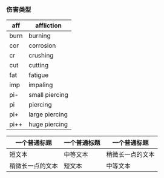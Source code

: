 ### 伤害类型
| aff | affliction |
| -------| ------- |
| burn | burning |
| cor | corrosion |
| cr | crushing |
| cut | cutting |
| fat | fatigue |
| imp | impaling |
| pi- | small piercing |
| pi | piercing |
| pi+ | large piercing |
| pi++ | huge piercing |

| 一个普通标题 | 一个普通标题 | 一个普通标题 |
| ------| ------ | ------ |
| 短文本 | 中等文本 | 稍微长一点的文本 |
| 稍微长一点的文本 | 短文本 | 中等文本 |
